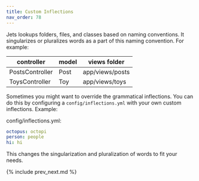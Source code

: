 ```yaml
---
title: Custom Inflections
nav_order: 78
---
```


Jets lookups folders, files, and classes based on naming conventions. It singularizes or pluralizes words as a part of this naming convention. For example:

controller | model | views folder
--- | --- | ---
PostsController | Post | app/views/posts
ToysController | Toy | app/views/toys

Sometimes you might want to override the grammatical inflections.  You can do this by configuring a `config/inflections.yml` with your own custom inflections.  Example:

config/inflections.yml:

```yaml
octopus: octopi
person: people
hi: hi
```

This changes the singularization and pluralization of words to fit your needs.

{% include prev_next.md %}